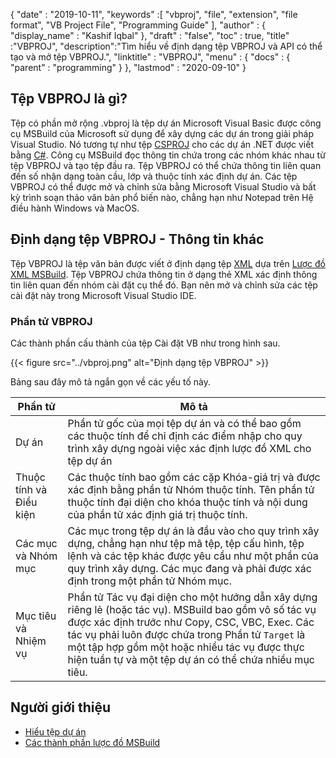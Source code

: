 {
  "date" : "2019-10-11",
  "keywords" :[ "vbproj", "file", "extension", "file format", "VB Project File", "Programming Guide" ],
  "author" : {
    "display_name" : "Kashif Iqbal"
},
  "draft" : "false",
  "toc" : true,
  "title" :"VBPROJ",
  "description":"Tìm hiểu về định dạng tệp VBPROJ và API có thể tạo và mở tệp VBPROJ.",
  "linktitle" : "VBPROJ",
  "menu" : {
    "docs" : {
      "parent" : "programming"
}
},
  "lastmod" : "2020-09-10"
}

## Tệp VBPROJ là gì?

Tệp có phần mở rộng .vbproj là tệp dự án Microsoft Visual Basic được công cụ MSBuild của Microsoft sử dụng để xây dựng các dự án trong giải pháp Visual Studio. Nó tương tự như tệp [CSPROJ](/vi/programming/csproj/) cho các dự án .NET được viết bằng [C#](/vi/programming/cs/). Công cụ MSBuild đọc thông tin chứa trong các nhóm khác nhau từ tệp VBPROJ và tạo tệp đầu ra. Tệp VBPROJ có thể chứa thông tin liên quan đến số nhận dạng toàn cầu, lớp và thuộc tính xác định dự án. Các tệp VBPROJ có thể được mở và chỉnh sửa bằng Microsoft Visual Studio và bất kỳ trình soạn thảo văn bản phổ biến nào, chẳng hạn như Notepad trên Hệ điều hành Windows và MacOS.

## Định dạng tệp VBPROJ - Thông tin khác

Tệp VBPROJ là tệp văn bản được viết ở định dạng tệp [XML](/vi/web/xml/) dựa trên [Lược đồ XML MSBuild](https://learn.microsoft.com/en-us/visualstudio/msbuild/msbuild-project-file-schema-reference?view=vs-2019). Tệp VBPROJ chứa thông tin ở dạng thẻ XML xác định thông tin liên quan đến nhóm cài đặt cụ thể đó. Bạn nên mở và chỉnh sửa các tệp cài đặt này trong Microsoft Visual Studio IDE.

### Phần tử VBPROJ

Các thành phần cấu thành của tệp Cài đặt VB như trong hình sau.

{{< figure src="../vbproj.png" alt="Định dạng tệp VBPROJ" >}}

Bảng sau đây mô tả ngắn gọn về các yếu tố này.

|Phần tử|Mô tả|
---|---|
|Dự án| Phần tử gốc của mọi tệp dự án và có thể bao gồm các thuộc tính để chỉ định các điểm nhập cho quy trình xây dựng ngoài việc xác định lược đồ XML cho tệp dự án|
|Thuộc tính và Điều kiện| Các thuộc tính bao gồm các cặp Khóa-giá trị và được xác định bằng phần tử Nhóm thuộc tính. Tên phần tử thuộc tính đại diện cho khóa thuộc tính và nội dung của phần tử xác định giá trị thuộc tính.|
|Các mục và Nhóm mục|Các mục trong tệp dự án là đầu vào cho quy trình xây dựng, chẳng hạn như tệp mã tệp, tệp cấu hình, tệp lệnh và các tệp khác được yêu cầu như một phần của quy trình xây dựng. Các mục đang và phải được xác định trong một phần tử Nhóm mục.|
|Mục tiêu và Nhiệm vụ| Phần tử Tác vụ đại diện cho một hướng dẫn xây dựng riêng lẻ (hoặc tác vụ). MSBuild bao gồm vô số tác vụ được xác định trước như Copy, CSC, VBC, Exec. Các tác vụ phải luôn được chứa trong Phần tử `Target` là một tập hợp gồm một hoặc nhiều tác vụ được thực hiện tuần tự và một tệp dự án có thể chứa nhiều mục tiêu.|

## Người giới thiệu

* [Hiểu tệp dự án](https://learn.microsoft.com/en-us/aspnet/web-forms/overview/deployment/web-deployment-in-the-enterprise/understanding-the-project-file)
* [Các thành phần lược đồ MSBuild](https://learn.microsoft.com/en-us/visualstudio/msbuild/msbuild-project-file-schema-reference?view=vs-2019)

